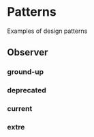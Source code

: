 # Patterns
Examples of design patterns

## Observer

### ground-up

### deprecated

### current

### extre
